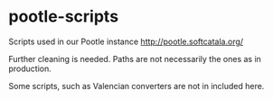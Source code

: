 pootle-scripts
==============

Scripts used in our Pootle instance http://pootle.softcatala.org/

Further cleaning is needed. Paths are not necessarily the ones as in production.

Some scripts, such as Valencian converters are not in included here.


